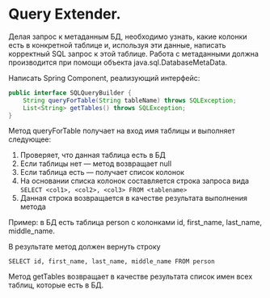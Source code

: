 # Query Extender.

Делая запрос к метаданным БД, необходимо узнать, какие колонки есть в конкретной таблице и, используя эти данные, написать корректный SQL запрос к этой таблице. Работа с метаданными должна производится при помощи объекта java.sql.DatabaseMetaData.

Написать Spring Component, реализующий интерфейс:

```java
public interface SQLQueryBuilder {
    String queryForTable(String tableName) throws SQLException;
    List<String> getTables() throws SQLException;
}
```

Метод queryForTable получает на вход имя таблицы и выполняет следующее:

1. Проверяет, что данная таблица есть в БД
2. Если таблицы нет &mdash; метод возвращает null
3. Если таблица есть &mdash; получает список колонок
4. На основании списка колонок составляется строка запроса вида `SELECT <col1>, <col2>, <col3> FROM <tablename>`
5. Данная строка возвращается в качестве результата выполнения метода

Пример: в БД есть таблица person c колонками id, first_name, last_name, middle_name.

В результате метод должен вернуть строку

`SELECT id, first_name, last_name, middle_name FROM person`

Метод getTables возвращает в качестве результата список имен всех таблиц, которые есть в БД.
